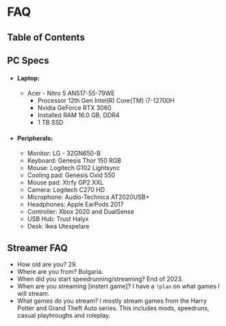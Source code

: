 # FAQ
## Table of Contents
##  PC Specs
- #### **Laptop:**
  - Acer - Nitro 5 AN517-55-79WE
    - Processor	12th Gen Intel(R) Core(TM) i7-12700H
    - Nvidia GeForce RTX 3060
    - Installed RAM	16.0 GB, DDR4
    - 1 TB SSD
- #### **Peripherals:**
  - Monitor: LG - 32GN650-B
  - Keyboard: Genesis Thor 150 RGB
  - Mouse: Logitech G102 Lightsync
  - Cooling pad: Genesis Oxid 550
  - Mouse pad: Xtrfy GP2 XXL
  - Camera: Logitech C270 HD
  - Microphone: Audio-Technica AT2020USB+ 
  - Headphones: Apple EarPods 2017
  - Controller: Xbox 2020 and DualSense
  - USB Hub: Trust Halyx
  - Desk: Ikea Utespelare
## Streamer FAQ
  - How old are you? 29.
  - Where are you from? Bulgaria.
  - When did you start speedrunning/streaming? End of 2023.
  - When are you streaming [instert game]? I have a ``!plan`` on what games I will stream.
  - What games do you stream? I mostly stream games from the Harry Potter and Grand Theft Auto series. This includes mods, speedruns, casual playhroughs and roleplay.
